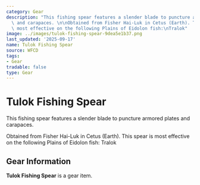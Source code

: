 ```yaml
---
category: Gear
description: "This fishing spear features a slender blade to puncture armored plates\
  \ and carapaces. \n\nObtained from Fisher Hai-Luk in Cetus (Earth). This spear is\
  \ most effective on the following Plains of Eidolon fish:\nTralok"
image: ../images/tulok-fishing-spear-9dea5e1b37.png
last_updated: '2025-09-17'
name: Tulok Fishing Spear
source: WFCD
tags:
- Gear
tradable: false
type: Gear
---
```


# Tulok Fishing Spear

This fishing spear features a slender blade to puncture armored plates and carapaces. 

Obtained from Fisher Hai-Luk in Cetus (Earth). This spear is most effective on the following Plains of Eidolon fish:
Tralok

## Gear Information

**Tulok Fishing Spear** is a gear item.

